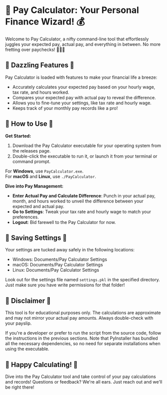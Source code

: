 # 💸 Pay Calculator: Your Personal Finance Wizard! 💰

Welcome to Pay Calculator, a nifty command-line tool that effortlessly juggles your expected pay, actual pay, and everything in between. No more fretting over paychecks! 🧙‍♂️💲

## 🌟 Dazzling Features 🌟
Pay Calculator is loaded with features to make your financial life a breeze:

- Accurately calculates your expected pay based on your hourly wage, tax rate, and hours worked.
- Compares your expected pay with actual pay to reveal the difference.
- Allows you to fine-tune your settings, like tax rate and hourly wage.
- Keeps track of your monthly pay records like a pro!

## 🚀 How to Use 🚀

**Get Started:**

1. Download the Pay Calculator executable for your operating system from the releases page.
2. Double-click the executable to run it, or launch it from your terminal or command prompt.

For **Windows**, use `PayCalculator.exe`.  
For **macOS** and **Linux**, use `./PayCalculator`.

**Dive into Pay Management:**

- **Enter Actual Pay and Calculate Difference**: Punch in your actual pay, month, and hours worked to unveil the difference between your expected and actual pay.
- **Go to Settings**: Tweak your tax rate and hourly wage to match your preferences.
- **Logout**: Bid farewell to the Pay Calculator for now.

## 🔐 Saving Settings 🔐
Your settings are tucked away safely in the following locations:

- Windows: Documents/Pay Calculator Settings
- macOS: Documents/Pay Calculator Settings
- Linux: Documents/Pay Calculator Settings

Look out for the settings file named `settings.pkl` in the specified directory. Just make sure you have write permissions for that folder!

## 🚫 Disclaimer 🚫
This tool is for educational purposes only. The calculations are approximate and may not mirror your actual pay amounts. Always double-check with your payslip.

If you're a developer or prefer to run the script from the source code, follow the instructions in the previous sections. Note that PyInstaller has bundled all the necessary dependencies, so no need for separate installations when using the executable.

## 🎉 Happy Calculating! 🎉
Dive into the Pay Calculator tool and take control of your pay calculations and records! Questions or feedback? We're all ears. Just reach out and we'll be right there!
